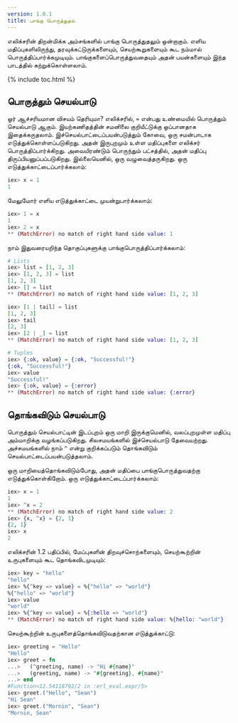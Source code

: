 ```yaml
---
version: 1.0.1
title: பாங்கு பொருத்துதல்
---
```


எலிக்சரின் திறன்மிக்க அம்சங்களில் பாங்கு பொருத்துதலும் ஒன்றாகும். எளிய மதிப்புகளிலிருந்து, தரவுக்கட்டுருக்களையும், செயற்கூறுகளையும் கூட நம்மால் பொருத்திப்பார்க்கமுடியும். பாங்குகளைப்பொருத்துவதையும் அதன் பயன்களையும் இந்த பாடத்தில் கற்றுக்கொள்ளலாம்.

{% include toc.html %}

## பொருத்தும் செயல்பாடு

ஓர் ஆச்சரியமான விசயம் தெரியுமா? எலிக்சரில், `=` என்பது உண்மையில் பொருத்தும் செயல்பாடு ஆகும். இயற்கணிதத்தின் சமனிலை குறியீட்டுக்கு ஒப்பானதாக இதைக்கருதலாம். இச்செயல்பாட்டைப்பயன்படுத்தும் கோவை, ஒரு சமன்பாடாக எடுத்துக்கொள்ளப்படுகிறது. அதன் இருபுறமும் உள்ள மதிப்புகளை எலிக்சர் பொருத்திப்பார்க்கிறது. அவையிரண்டும் பொருந்தும் பட்சத்தில், அதன் மதிப்பு திருப்பியனுப்பப்படுகிறது. இல்லையெனில், ஒரு வழுவைத்தருகிறது. ஒரு எடுத்துக்காட்டைப்பார்க்கலாம்:

```elixir
iex> x = 1
1
```

மேலுமோர் எளிய எடுத்துக்காட்டை முயன்றுபார்க்கலாம்:

```elixir
iex> 1 = x
1
iex> 2 = x
** (MatchError) no match of right hand side value: 1
```

நாம் இதுவரையறிந்த தொகுப்புகளுக்கு பாங்குபொருத்திப்பார்க்கலாம்:

```elixir
# Lists
iex> list = [1, 2, 3]
iex> [1, 2, 3] = list
[1, 2, 3]
iex> [] = list
** (MatchError) no match of right hand side value: [1, 2, 3]

iex> [1 | tail] = list
[1, 2, 3]
iex> tail
[2, 3]
iex> [2 | _] = list
** (MatchError) no match of right hand side value: [1, 2, 3]

# Tuples
iex> {:ok, value} = {:ok, "Successful!"}
{:ok, "Successful!"}
iex> value
"Successful!"
iex> {:ok, value} = {:error}
** (MatchError) no match of right hand side value: {:error}
```

## தொங்கவிடும் செயல்பாடு

பொருத்தும் செயல்பாட்டின் இடப்புறம் ஒரு மாறி இருக்குமெனில், வலப்புறமுள்ள மதிப்பு அம்மாறிக்கு வழங்கப்படுகிறது. சிலசமயங்களில் இச்செயல்பாடு தேவையற்றது. அச்சமயங்களில் நாம் `^` என்று குறிக்கப்படும் தொங்கவிடும் செயல்பாட்டைப்பயன்படுத்தலாம்.

ஒரு மாறியைத்தொங்கவிடும்போது, அதன் மதிப்பை பாங்குபொருத்துவதற்கு எடுத்துக்கொள்கிறோம். ஒரு எடுத்துக்காட்டைப்பார்க்கலாம்:

```elixir
iex> x = 1
1
iex> ^x = 2
** (MatchError) no match of right hand side value: 2
iex> {x, ^x} = {2, 1}
{2, 1}
iex> x
2
```

எலிக்சரின் 1.2 பதிப்பில், மேப்புகளின் திறவுச்சொற்களையும், செயற்கூற்றின் உருபுகளையும் கூட தொங்கவிடமுடியும்:

```elixir
iex> key = "hello"
"hello"
iex> %{^key => value} = %{"hello" => "world"}
%{"hello" => "world"}
iex> value
"world"
iex> %{^key => value} = %{:hello => "world"}
** (MatchError) no match of right hand side value: %{hello: "world"}
```

செயற்கூற்றின் உருபுகளைத்தொங்கவிடுவதற்கான எடுத்துக்காட்டு:

```elixir
iex> greeting = "Hello"
"Hello"
iex> greet = fn
...>   (^greeting, name) -> "Hi #{name}"
...>   (greeting, name) -> "#{greeting}, #{name}"
...> end
#Function<12.54118792/2 in :erl_eval.expr/5>
iex> greet.("Hello", "Sean")
"Hi Sean"
iex> greet.("Mornin", "Sean")
"Mornin, Sean"
```

